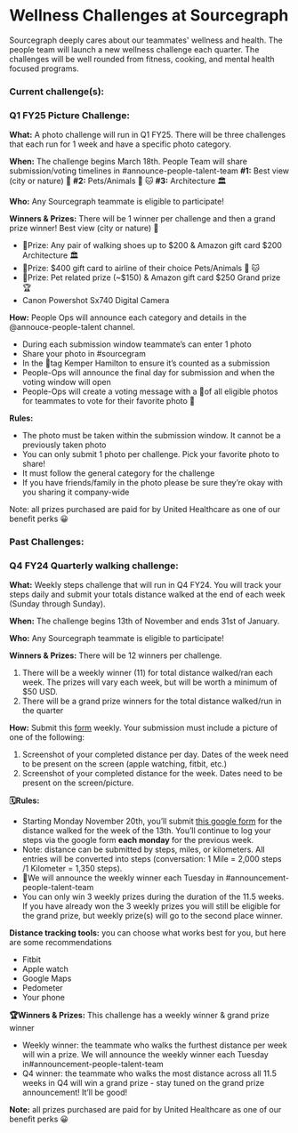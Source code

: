 # **Wellness Challenges at Sourcegraph**

Sourcegraph deeply cares about our teammates' wellness and health. The people team will launch a new wellness challenge each quarter. The challenges will be well rounded from fitness, cooking, and mental health focused programs.

### **Current challenge(s):**

### **Q1 FY25 Picture Challenge:**

**What:** A photo challenge will run in Q1 FY25. There will be three challenges that each run for 1 week and have a specific photo category.

**When:** The challenge begins March 18th. People Team will share submission/voting timelines in #announce-people-talent-team
**#1:** Best view (city or nature) 🤩
**#2:** Pets/Animals 🐶 🐱
**#3:** Architecture 🏛️

**Who:** Any Sourcegraph teammate is eligible to participate!

**Winners & Prizes:** There will be 1 winner per challenge and then a grand prize winner!
Best view (city or nature) 🤩

- 🏅Prize: Any pair of walking shoes up to $200 & Amazon gift card $200
  Architecture 🏛️
- 🏅Prize: $400 gift card to airline of their choice
  Pets/Animals 🐶 🐱
- 🏅Prize: Pet related prize (~$150) & Amazon gift card $250
  Grand prize 🏆
- Canon Powershot Sx740 Digital Camera

**How:** People Ops will announce each category and details in the @annouce-people-talent channel.

- During each submission window teammate’s can enter 1 photo
- Share your photo in #sourcegram
- In the 🧵tag Kemper Hamilton to ensure it’s counted as a submission
- People-Ops will announce the final day for submission and when the voting window will open
- People-Ops will create a voting message with a 🧵of all eligible photos for teammates to vote for their favorite photo 📸

**Rules:**

- The photo must be taken within the submission window. It cannot be a previously taken photo
- You can only submit 1 photo per challenge. Pick your favorite photo to share!
- It must follow the general category for the challenge
- If you have friends/family in the photo please be sure they’re okay with you sharing it company-wide

Note: all prizes purchased are paid for by United Healthcare as one of our benefit perks 😀

### **Past Challenges:**

### **Q4 FY24 Quarterly walking challenge:**

**What:** Weekly steps challenge that will run in Q4 FY24. You will track your steps daily and submit your totals distance walked at the end of each week (Sunday through Sunday).

**When:** The challenge begins 13th of November and ends 31st of January.

**Who:** Any Sourcegraph teammate is eligible to participate!

**Winners & Prizes:** There will be 12 winners per challenge.

1. There will be a weekly winner (11) for total distance walked/ran each week. The prizes will vary each week, but will be worth a minimum of $50 USD.
2. There will be a grand prize winners for the total distance walked/run in the quarter

**How:** Submit this [form](https://docs.google.com/forms/d/e/1FAIpQLScaeHyNx4_k12yT1eZgFOI4KjIMx-6J2Ky9cACexLl7-dTTiw/viewform?usp=sf_link) weekly. Your submission must include a picture of one of the following:

1. Screenshot of your completed distance per day. Dates of the week need to be present on the screen (apple watching, fitbit, etc.)
2. Screenshot of your completed distance for the week. Dates need to be present on the screen/picture.

**🗓️Rules:**

- Starting Monday November 20th, you’ll submit [this google form](https://docs.google.com/forms/d/e/1FAIpQLScaeHyNx4_k12yT1eZgFOI4KjIMx-6J2Ky9cACexLl7-dTTiw/viewform?usp=sf_link) for the distance walked for the week of the 13th. You’ll continue to log your steps via the google form **each monday** for the previous week.
- Note: distance can be submitted by steps, miles, or kilometers. All entries will be converted into steps (conversation: 1 Mile = 2,000 steps /1 Kilometer = 1,350 steps).
- 🏅We will announce the weekly winner each Tuesday in #announcement-people-talent-team
- You can only win 3 weekly prizes during the duration of the 11.5 weeks. If you have already won the 3 weekly prizes you will still be eligible for the grand prize, but weekly prize(s) will go to the second place winner.

**Distance tracking tools:** you can choose what works best for you, but here are some recommendations

- Fitbit
- Apple watch
- Google Maps
- Pedometer
- Your phone

**🏆Winners & Prizes:** This challenge has a weekly winner & grand prize winner

- Weekly winner: the teammate who walks the furthest distance per week will win a prize. We will announce the weekly winner each Tuesday in#announcement-people-talent-team
- Q4 winner: the teammate who walks the most distance across all 11.5 weeks in Q4 will win a grand prize - stay tuned on the grand prize announcement! It’ll be good!

**Note:** all prizes purchased are paid for by United Healthcare as one of our benefit perks 😀
